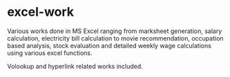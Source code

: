 # excel-work
Various works done in MS Excel ranging from marksheet generation, salary calculation, electricity bill calculation to movie recommendation, occupation based analysis, stock evaluation and detailed weekly wage calculations using various excel functions.

Volookup and hyperlink related works included.
